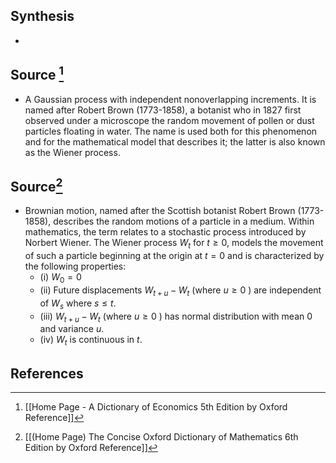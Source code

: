 ## Synthesis
- 
## Source [^1]
- A Gaussian process with independent nonoverlapping increments. It is named after Robert Brown (1773-1858), a botanist who in 1827 first observed under a microscope the random movement of pollen or dust particles floating in water. The name is used both for this phenomenon and for the mathematical model that describes it; the latter is also known as the Wiener process.
## Source[^2]
- Brownian motion, named after the Scottish botanist Robert Brown (1773-1858), describes the random motions of a particle in a medium. Within mathematics, the term relates to a stochastic process introduced by Norbert Wiener. The Wiener process $W_{t}$ for $t \geq 0$, models the movement of such a particle beginning at the origin at $t=0$ and is characterized by the following properties:
	- (i) $W_{0}=0$
	- (ii) Future displacements $W_{t+u}-W_{t}$ (where $u \geq 0$ ) are independent of $W_{s}$ where $s \leq t$.
	- (iii) $W_{t+u}-W_{t}$ (where $u \geq 0$ ) has normal distribution with mean 0 and variance $u$.
	- (iv) $W_{t}$ is continuous in $t$.
## References

[^1]: [[Home Page - A Dictionary of Economics 5th Edition by Oxford Reference]]
[^2]: [[(Home Page) The Concise Oxford Dictionary of Mathematics 6th Edition by Oxford Reference]]